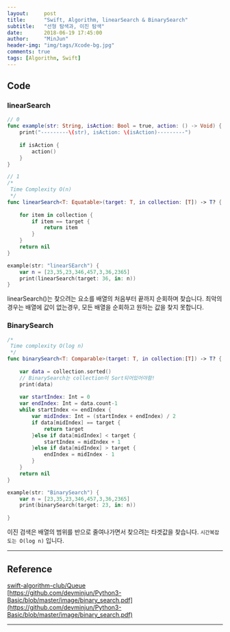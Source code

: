 ```yaml
---
layout:     post
title:      "Swift, Algorithm, linearSearch & BinarySearch"
subtitle:   "선형 탐색과, 이진 탐색"
date:       2018-06-19 17:45:00
author:     "MinJun"
header-img: "img/tags/Xcode-bg.jpg"
comments: true 
tags: [Algorithm, Swift]
---
```


## Code 

### linearSearch 


```swift
// 0
func example(str: String, isAction: Bool = true, action: () -> Void) {
    print("---------\(str), isAction: \(isAction)---------")
    
    if isAction {
        action()
    }
}

// 1
/*
 Time Complexity O(n)
 */
func linearSearch<T: Equatable>(target: T, in collection: [T]) -> T? {
    
    for item in collection {
        if item == target {
            return item
        }
    }
    return nil
}

example(str: "linearSEarch") {
    var n = [23,35,23,346,457,3,36,2365]
    print(linearSearch(target: 36, in: n))
}
```

linearSearch()는 찾으려는 요소를 배열의 처음부터 끝까지 순회하며 찾습니다. 최악의 경우는 배열에 값이 없는경우, 모든 배열을 순회하고 원하는 값을 찾지 못합니다. 

### BinarySearch 

```swift
/*
 Time complexity O(log n)
 */
func binarySearch<T: Comparable>(target: T, in collection:[T]) -> T? {
    
    var data = collection.sorted()
    // BinarySearch는 collection이 Sort되어있어야함!
    print(data)
    
    var startIndex: Int = 0
    var endIndex: Int = data.count-1
    while startIndex <= endIndex {
        var midIndex: Int = (startIndex + endIndex) / 2
        if data[midIndex] == target {
            return target
        }else if data[midIndex] < target {
            startIndex = midIndex + 1
        }else if data[midIndex] > target {
            endIndex = midIndex - 1
        }
    }
    return nil
}

example(str: "BinarySearch") {
    var n = [23,35,23,346,457,3,36,2365]
    print(binarySearch(target: 23, in: n))
    
}
```

이진 검색은 배열의 범위를 반으로 줄여나가면서 찾으려는 타겟값을 찾습니다. `시간복잡도는 O(log n)` 입니다. 



---

## Reference 

[swift-algorithm-club/Queue](https://github.com/raywenderlich/swift-algorithm-club/tree/master/Queue)<br>
[https://github.com/devminjun/Python3-Basic/blob/master/image/binary_search.pdf](https://github.com/devminjun/Python3-Basic/blob/master/image/binary_search.pdf)<br>


---

